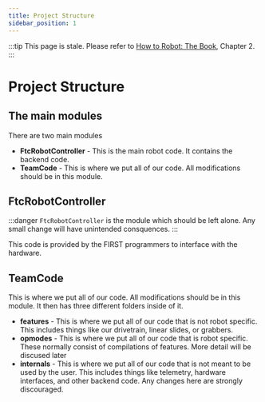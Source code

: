 ```yaml
---
title: Project Structure
sidebar_position: 1
---
```


:::tip
This page is stale. Please refer to [How to Robot: The Book](/theBook.pdf), Chapter 2.
:::
# Project Structure

## The main modules

There are two main modules
 - **FtcRobotController** - This is the main robot code. It contains the backend code.
 - **TeamCode** - This is where we put all of our code. All modifications should be in this module.

## FtcRobotController

:::danger
`FtcRobotController` is the module which should be left alone. Any small change will have unintended consquences.
:::

This code is provided by the FIRST programmers to interface with the hardware.

## TeamCode

This is where we put all of our code. All modifications should be in this module.
It then has three different folders inside of it.
 - **features** - This is where we put all of our code that is not robot specific. This includes things like
our drivetrain, linear slides, or grabbers.
 - **opmodes** - This is where we put all of our code that is robot specific. These normally consist of compilations of features.
More detail will be discused later
 - **internals** - This is where we put all of our code that is not meant to be used by the user. This includes things like
telemetry, hardware interfaces, and other backend code. Any changes here are strongly discouraged.